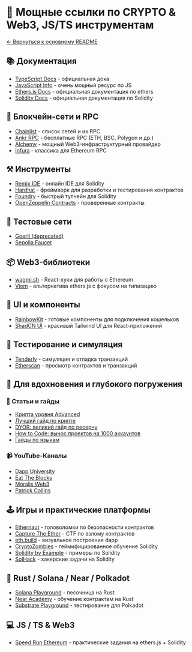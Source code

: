 # 🧭 Мощные ссылки по CRYPTO & Web3, JS/TS инструментам

[← Вернуться к основному README](../../README.md)

## 📚 Документация

- [TypeScript Docs](https://www.typescriptlang.org/docs/) - официальная дока
- [JavaScript Info](https://javascript.info/) - очень мощный ресурс по JS
- [Ethers.js Docs](https://docs.ethers.org/v6/) - официальная документация по ethers
- [Solidity Docs](https://docs.soliditylang.org/) - официальная документация по Solidity

## 🔗 Блокчейн-сети и RPC

- [Chainlist](https://chainlist.org/) - список сетей и их RPC
- [Ankr RPC](https://www.ankr.com/protocol/) - бесплатные RPC (ETH, BSC, Polygon и др.)
- [Alchemy](https://www.alchemy.com/) - мощный Web3-инфраструктурный провайдер
- [Infura](https://infura.io/) - классика для Ethereum RPC

## ⚒️ Инструменты

- [Remix IDE](https://remix.ethereum.org/) - онлайн IDE для Solidity
- [Hardhat](https://hardhat.org/) - фреймворк для разработки и тестирования контрактов
- [Foundry](https://book.getfoundry.sh/) - быстрый тулчейн для Solidity
- [OpenZeppelin Contracts](https://docs.openzeppelin.com/contracts/) - проверенные контракты

## 🧪 Тестовые сети

- [Goerli (deprecated)](https://goerli.net/)
- [Sepolia Faucet](https://sepoliafaucet.com/)

## 📦 Web3-библиотеки

- [wagmi.sh](https://wagmi.sh/) - React-хуки для работы с Ethereum
- [Viem](https://viem.sh/) - альтернатива ethers.js с фокусом на типизацию

## 🎨 UI и компоненты

- [RainbowKit](https://www.rainbowkit.com/) - готовые компоненты для подключения кошельков
- [ShadCN UI](https://ui.shadcn.com/) - красивый Tailwind UI для React-приложений

## 🤖 Тестирование и симуляция

- [Tenderly](https://tenderly.co/) - симуляция и отладка транзакций
- [Etherscan](https://etherscan.io/) - просмотр контрактов и транзакций

## 🧠 Для вдохновения и глубокого погружения

### 📰 Статьи и гайды

- [Крипта уровня Advanced](https://teletype.in/@cryppi/cryptocholy.advancedcrypto)
- [Лучший гайд по крипте](https://teletype.in/@cryppi/howtocrypto)
- [DYOR: великий гайд по ресерчу](https://teletype.in/@cryppi/research)
- [How to Code: вынос проектов на 1000 аккаунтов](https://teletype.in/@cryppi/howtocode)
- [Гайды по языкам](https://t.me/code_vartcall/681)

### 📹 YouTube-Каналы

- [Dapp University](https://www.youtube.com/@DappUniversity/videos)
- [Eat The Blocks](https://www.youtube.com/@EatTheBlocks/videos)
- [Moralis Web3](https://www.youtube.com/@MoralisWeb3/videos)
- [Patrick Collins](https://www.youtube.com/c/PatrickCollins)

## 🕹️ Игры и практические платформы

- [Ethernaut](https://ethernaut.openzeppelin.com/) - головоломки по безопасности контрактов
- [Capture The Ether](https://capturetheether.com/) - CTF по взлому контрактов
- [eth.build](https://eth.build/) - визуальное построение dapp
- [CryptoZombies](https://cryptozombies.io/) - геймифицированное обучение Solidity
- [Solidity by Example](https://solidity-by-example.org/) - примеры по Solidity
- [SolHack](https://solhack.io/) - хакерские задачи на Solidity

## 🦀 Rust / Solana / Near / Polkadot

- [Solana Playground](https://beta.solpg.io/) - песочница на Rust
- [Near Academy](https://near.academy/) - обучение контрактам на Rust
- [Substrate Playground](https://cryptodevhub.io/substrate-playground) - тестирование для Polkadot

## 💻 JS / TS & Web3

- [Speed Run Ethereum](https://speedrunethereum.com/) - практические задания на ethers.js + Solidity
